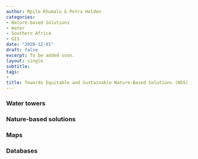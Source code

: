 ```yaml
---
author: Mpilo Khumalo & Petra Holden
categories:
- Nature-based Solutions
- Water
- Southern Africa
- GIS 
date: "2020-12-01"
draft: false
excerpt: To be added soon.
layout: single
subtitle: 
tags:
- 
title: Towards Equitable and Sustainable Nature-Based Solutions (NbS) in Southern Africa’s Water Towers
---
```


### Water towers


### Nature-based solutions


### Maps


### Databases





